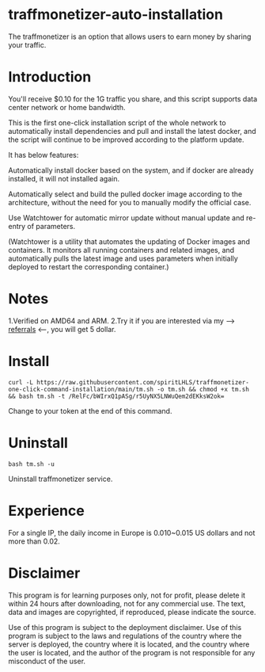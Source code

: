# traffmonetizer-auto-installation
The traffmonetizer is an option that allows users to earn money by sharing your traffic.

# Introduction

You'll receive $0.10 for the 1G traffic you share, and this script supports data center network or home bandwidth.

This is the first one-click installation script of the whole network to automatically install dependencies and pull and install the latest docker, and the script will continue to be improved according to the platform update.

It has below features:

Automatically install docker based on the system, and if docker are already installed, it will not installed again.

Automatically select and build the pulled docker image according to the architecture, without the need for you to manually modify the official case.

Use Watchtower for automatic mirror update without manual update and re-entry of parameters.

(Watchtower is a utility that automates the updating of Docker images and containers. It monitors all running containers and related images, and automatically pulls the latest image and uses parameters when initially deployed to restart the corresponding container.)

# Notes
1.Verified on AMD64 and ARM.
2.Try it if you are interested via my --> [referrals](https://traffmonetizer.com/?aff=1762751) <--, you will get 5 dollar.

# Install
```
curl -L https://raw.githubusercontent.com/spiritLHLS/traffmonetizer-one-click-command-installation/main/tm.sh -o tm.sh && chmod +x tm.sh && bash tm.sh -t /RelFc/bWIrxQ1pASg/r5UyNX5LNWuQem2dEKksW2ok=
```
Change to your token at the end of this command.

# Uninstall
```
bash tm.sh -u
```
Uninstall traffmonetizer service.

# Experience
For a single IP, the daily income in Europe is 0.010~0.015 US dollars and not more than 0.02.

# Disclaimer
This program is for learning purposes only, not for profit, please delete it within 24 hours after downloading, not for any commercial use. The text, data and images are copyrighted, if reproduced, please indicate the source.

Use of this program is subject to the deployment disclaimer. Use of this program is subject to the laws and regulations of the country where the server is deployed, the country where it is located, and the country where the user is located, and the author of the program is not responsible for any misconduct of the user.
